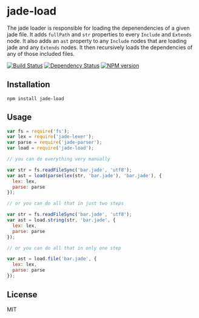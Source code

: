# jade-load

The jade loader is responsible for loading the depenendencies of a given jade file.  It adds `fullPath` and `str` properties to every `Include` and `Extends` node.  It also adds an `ast` property to any `Include` nodes that are loading jade and any `Extends` nodes.  It then recursively loads the dependencies of any of those included files.

[![Build Status](https://img.shields.io/travis/jadejs/jade-load/master.svg)](https://travis-ci.org/jadejs/jade-load)
[![Dependency Status](https://img.shields.io/gemnasium/jadejs/jade-load.svg)](https://gemnasium.com/jadejs/jade-load)
[![NPM version](https://img.shields.io/npm/v/jade-load.svg)](https://www.npmjs.org/package/jade-load)

## Installation

    npm install jade-load

## Usage

```js
var fs = require('fs');
var lex = require('jade-lexer');
var parse = require('jade-parser');
var load = require('jade-load');

// you can do everything very manually

var str = fs.readFileSync('bar.jade', 'utf8');
var ast = load(parse(lex(str, 'bar.jade'), 'bar.jade'), {
  lex: lex,
  parse: parse
});

// or you can do all that in just two steps

var str = fs.readFileSync('bar.jade', 'utf8');
var ast = load.string(str, 'bar.jade', {
  lex: lex,
  parse: parse
});

// or you can do all that in only one step

var ast = load.file('bar.jade', {
  lex: lex,
  parse: parse
});
```

## License

  MIT
